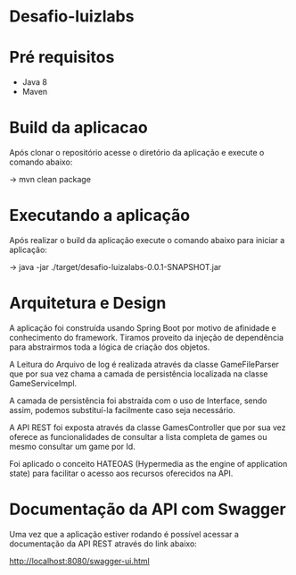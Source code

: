 # Desafio-luizlabs

# Pré requisitos
<ul>
<li>Java 8</li>
<li>Maven</li>
</ul>

# Build da aplicacao
<p>Após clonar o repositório acesse o diretório da aplicação e execute o comando abaixo:</p>

-> mvn clean package

# Executando a aplicação
<p>Após realizar o build da aplicação execute o comando abaixo para iniciar a aplicação:</p>

-> java -jar ./target/desafio-luizalabs-0.0.1-SNAPSHOT.jar

# Arquitetura e Design
<p>A aplicação foi construída usando Spring Boot por motivo de afinidade e conhecimento do framework. Tiramos proveito da injeção de dependência para abstrairmos toda a lógica de criação dos objetos.</p>

<p>A Leitura do Arquivo de log é realizada através da classe GameFileParser que por sua vez
chama a camada de persistência localizada na classe GameServiceImpl.</p>

<p>A camada de persistência foi abstraída com o uso de Interface, sendo assim, podemos substituí-la facilmente caso seja necessário.</p>

<p>A API REST foi exposta através da classe GamesController que por sua vez oferece as funcionalidades de consultar a lista completa de games ou mesmo consultar um game por Id.<p>

<p>Foi aplicado o conceito HATEOAS (Hypermedia as the engine of application state) para facilitar
o acesso aos recursos oferecidos na API.</p>

# Documentação da API com Swagger
<p>Uma vez que a aplicação estiver rodando é possível acessar a documentação da API REST através do link abaixo:</p>

<a href="http://localhost:8080/swagger-ui.html">http://localhost:8080/swagger-ui.html</a>

